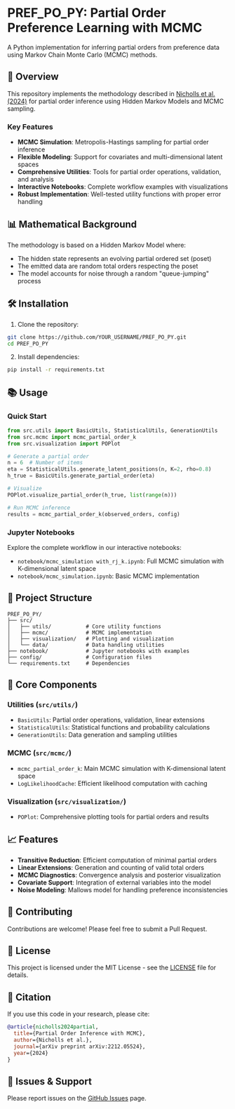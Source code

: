 # PREF_PO_PY: Partial Order Preference Learning with MCMC

A Python implementation for inferring partial orders from preference data using Markov Chain Monte Carlo (MCMC) methods.

## 🚀 Overview

This repository implements the methodology described in [Nicholls et al. (2024)](https://arxiv.org/abs/2212.05524) for partial order inference using Hidden Markov Models and MCMC sampling.

### Key Features

- **MCMC Simulation**: Metropolis-Hastings sampling for partial order inference
- **Flexible Modeling**: Support for covariates and multi-dimensional latent spaces
- **Comprehensive Utilities**: Tools for partial order operations, validation, and analysis
- **Interactive Notebooks**: Complete workflow examples with visualizations
- **Robust Implementation**: Well-tested utility functions with proper error handling

## 📊 Mathematical Background

The methodology is based on a Hidden Markov Model where:
- The hidden state represents an evolving partial ordered set (poset)
- The emitted data are random total orders respecting the poset
- The model accounts for noise through a random "queue-jumping" process

## 🛠 Installation

1. Clone the repository:
```bash
git clone https://github.com/YOUR_USERNAME/PREF_PO_PY.git
cd PREF_PO_PY
```

2. Install dependencies:
```bash
pip install -r requirements.txt
```

## 📚 Usage

### Quick Start

```python
from src.utils import BasicUtils, StatisticalUtils, GenerationUtils
from src.mcmc import mcmc_partial_order_k
from src.visualization import POPlot

# Generate a partial order
n = 6  # Number of items
eta = StatisticalUtils.generate_latent_positions(n, K=2, rho=0.8)
h_true = BasicUtils.generate_partial_order(eta)

# Visualize
POPlot.visualize_partial_order(h_true, list(range(n)))

# Run MCMC inference
results = mcmc_partial_order_k(observed_orders, config)
```

### Jupyter Notebooks

Explore the complete workflow in our interactive notebooks:
- `notebook/mcmc_simulation with_rj_k.ipynb`: Full MCMC simulation with K-dimensional latent space
- `notebook/mcmc_simulation.ipynb`: Basic MCMC implementation

## 📁 Project Structure

```
PREF_PO_PY/
├── src/
│   ├── utils/           # Core utility functions
│   ├── mcmc/            # MCMC implementation
│   ├── visualization/   # Plotting and visualization
│   └── data/            # Data handling utilities
├── notebook/            # Jupyter notebooks with examples
├── config/              # Configuration files
└── requirements.txt     # Dependencies
```

## 🔧 Core Components

### Utilities (`src/utils/`)
- `BasicUtils`: Partial order operations, validation, linear extensions
- `StatisticalUtils`: Statistical functions and probability calculations  
- `GenerationUtils`: Data generation and sampling utilities

### MCMC (`src/mcmc/`)
- `mcmc_partial_order_k`: Main MCMC simulation with K-dimensional latent space
- `LogLikelihoodCache`: Efficient likelihood computation with caching

### Visualization (`src/visualization/`)
- `POPlot`: Comprehensive plotting tools for partial orders and results

## 📈 Features

- **Transitive Reduction**: Efficient computation of minimal partial orders
- **Linear Extensions**: Generation and counting of valid total orders
- **MCMC Diagnostics**: Convergence analysis and posterior visualization
- **Covariate Support**: Integration of external variables into the model
- **Noise Modeling**: Mallows model for handling preference inconsistencies

## 🤝 Contributing

Contributions are welcome! Please feel free to submit a Pull Request.

## 📄 License

This project is licensed under the MIT License - see the [LICENSE](LICENSE) file for details.

## 📖 Citation

If you use this code in your research, please cite:

```bibtex
@article{nicholls2024partial,
  title={Partial Order Inference with MCMC},
  author={Nicholls et al.},
  journal={arXiv preprint arXiv:2212.05524},
  year={2024}
}
```

## 🐛 Issues & Support

Please report issues on the [GitHub Issues](https://github.com/YOUR_USERNAME/PREF_PO_PY/issues) page.
